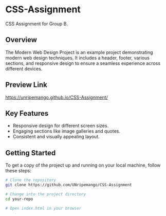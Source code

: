 # CSS-Assignment

CSS Assignment for Group B. 

## Overview

The Modern Web Design Project is an example project demonstrating modern web design techniques. It includes a header, footer, various sections, and responsive design to ensure a seamless experience across different devices.

## Preview Link
https://unripemango.github.io/CSS-Assignment/

## Key Features

- Responsive design for different screen sizes.
- Engaging sections like image galleries and quotes.
- Consistent and visually appealing layout.

## Getting Started

To get a copy of the project up and running on your local machine, follow these steps:

```bash
# Clone the repository
git clone https://github.com/UNripemango/CSS-Assignment

# Change into the project directory
cd your-repo

# Open index.html in your browser

